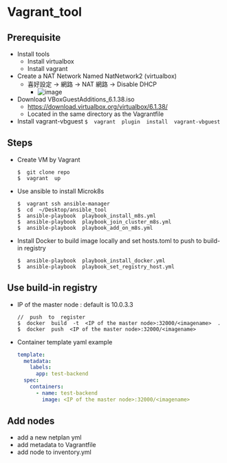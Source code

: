 
# Vagrant_tool
## Prerequisite

 - Install tools
	 - Install virtualbox
	 - Install vagrant
 - Create a NAT Network Named NatNetwork2 (virtualbox)
	 - 喜好設定 -> 網路 -> NAT 網路 -> Disable DHCP
         - ![image](https://github.com/j23478/vagrant_tool/assets/48316812/f8dc4739-033f-4fee-ac48-094a24dbd01f)
 - Download VBoxGuestAdditions_6.1.38.iso
	 - https://download.virtualbox.org/virtualbox/6.1.38/
	 - Located in the same directory as the Vagrantfile
 - Install vagrant-vbguest
	`
	$  vagrant  plugin  install  vagrant-vbguest
`
## Steps
 - Create VM by Vagrant
	```shell
	$  git clone repo
	$  vagrant  up
	```
- Use ansible to install Microk8s
	```shell
	$  vagrant ssh ansible-manager
	$  cd  ~/Desktop/ansible_tool
	$  ansible-playbook  playbook_install_m8s.yml
	$  ansible-playbook  playbook_join_cluster_m8s.yml
	$  ansible-playbook  playbook_add_on_m8s.yml
	```
- Install Docker to build image locally and set hosts.toml to push to build-in registry
	```shell
	$  ansible-playbook  playbook_install_docker.yml
	$  ansible-playbook  playbook_set_registry_host.yml
	```
## Use build-in registry
- IP of the master node : default is 10.0.3.3
	```shell
	//  push  to  register
	$  docker  build  -t  <IP of the master node>:32000/<imagename>  .
	$  docker  push  <IP of the master node>:32000/<imagename>
	```
- Container template yaml example
	```yml
	template:
	  metadata:
	    labels:
	      app: test-backend
	  spec:
	    containers:
	      - name: test-backend
	        image: <IP of the master node>:32000/<imagename>
	```
## Add nodes
 - add a new netplan yml
 - add metadata to Vagrantfile
 - add node to inventory.yml
